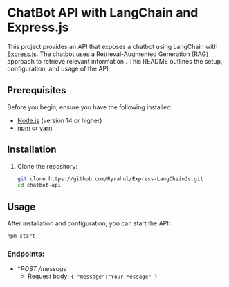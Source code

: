 # ChatBot API with LangChain and Express.js

This project provides an API that exposes a chatbot using LangChain with [Express.js](https://expressjs.com/). The chatbot uses a Retrieval-Augmented Generation (RAG) approach to retrieve relevant information . This README outlines the setup, configuration, and usage of the API.


## Prerequisites

Before you begin, ensure you have the following installed:

- [Node.js](https://nodejs.org/) (version 14 or higher)
- [npm](https://www.npmjs.com/get-npm) or [yarn](https://yarnpkg.com/)

## Installation

1. Clone the repository:

   ```bash
   git clone https://github.com/Ryrahul/Express-LangChainJs.git
   cd chatbot-api


## Usage

After installation and configuration, you can start the API:

```bash
npm start
```

### Endpoints:

- **POST /message*
  - Request body: `{ "message":"Your Message" }`
